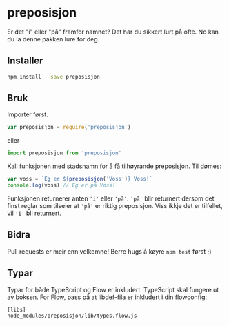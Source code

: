 # preposisjon
Er det "i" eller "på" framfor namnet? Det har du sikkert lurt på ofte. No kan du la denne pakken lure for deg.

## Installer
```bash
npm install --save preposisjon
```

## Bruk
Importer først.

```javascript
var preposisjon = require('preposisjon')
```
eller
```javascript
import preposisjon from 'preposisjon'
```

Kall funksjonen med stadsnamn for å få tilhøyrande preposisjon. Til dømes:

```javascript
var voss = `Eg er ${preposisjon('Voss')} Voss!`
console.log(voss) // Eg er på Voss!
```

Funksjonen returnerer anten `'i'` eller `'på'`. `'på'` blir returnert dersom det finst reglar som tilseier at `'på'` er riktig preposisjon. Viss ikkje det er tilfellet, vil `'i'` bli returnert.

## Bidra
Pull requests er meir enn velkomne! Berre hugs å køyre `npm test` først ;)

## Typar

Typar for både TypeScript og Flow er inkludert. TypeScript skal fungere ut av boksen. For Flow, pass på at libdef-fila er inkludert i din flowconfig:

```
[libs]
node_modules/preposisjon/lib/types.flow.js
```
